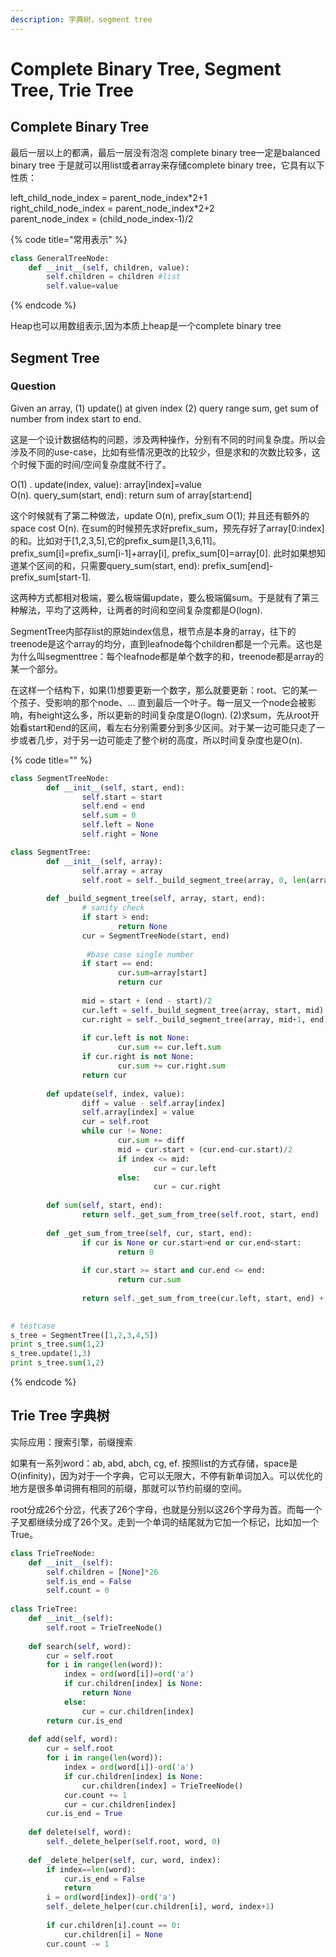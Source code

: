```yaml
---
description: 字典树，segment tree
---
```


# Complete Binary Tree, Segment Tree, Trie Tree

## Complete Binary Tree

最后一层以上的都满，最后一层没有泡泡 complete binary tree一定是balanced binary tree 于是就可以用list或者array来存储complete binary tree，它具有以下性质：

left\_child\_node\_index = parent\_node\_index\*2+1  
right\_child\_node\_index = parent\_node\_index\*2+2  
parent\_node\_index = \(child\_node\_index-1\)/2

{% code title="常用表示" %}
```python
class GeneralTreeNode:
    def __init__(self, children, value):
        self.children = children #list
        self.value=value
```
{% endcode %}

Heap也可以用数组表示,因为本质上heap是一个complete binary tree

## Segment Tree

### Question

Given an array, \(1\) update\(\) at given index \(2\) query range sum, get sum of number from index start to end.

这是一个设计数据结构的问题，涉及两种操作，分别有不同的时间复杂度。所以会涉及不同的use-case，比如有些情况更改的比较少，但是求和的次数比较多，这个时候下面的时间/空间复杂度就不行了。

O\(1\) .    update\(index, value\): array\[index\]=value  
O\(n\).     query\_sum\(start, end\): return sum of array\[start:end\]

这个时候就有了第二种做法，update O\(n\), prefix\_sum O\(1\); 并且还有额外的space cost O\(n\). 在sum的时候预先求好prefix\_sum，预先存好了array\[0:index\]的和。比如对于\[1,2,3,5\],它的prefix\_sum是\[1,3,6,11\]。prefix\_sum\[i\]=prefix\_sum\[i-1\]+array\[i\], prefix\_sum\[0\]=array\[0\]. 此时如果想知道某个区间的和，只需要query\_sum\(start, end\): prefix\_sum\[end\]-prefix\_sum\[start-1\]. 

这两种方式都相对极端，要么极端偏update，要么极端偏sum。于是就有了第三种解法，平均了这两种，让两者的时间和空间复杂度都是O\(logn\). 

SegmentTree内部存list的原始index信息，根节点是本身的array，往下的treenode是这个array的均分，直到leafnode每个children都是一个元素。这也是为什么叫segmenttree：每个leafnode都是单个数字的和，treenode都是array的某一个部分。

在这样一个结构下，如果\(1\)想要更新一个数字，那么就要更新：root、它的某一个孩子、受影响的那个node、... 直到最后一个叶子。每一层又一个node会被影响，有height这么多，所以更新的时间复杂度是O\(logn\). \(2\)求sum，先从root开始看start和end的区间，看左右分别需要分到多少区间。对于某一边可能只走了一步或者几步，对于另一边可能走了整个树的高度，所以时间复杂度也是O\(n\). 

{% code title="" %}
```python
class SegmentTreeNode:
        def __init__(self, start, end):
                self.start = start
                self.end = end
                self.sum = 0
                self.left = None
                self.right = None

class SegmentTree:
        def __init__(self, array):
                self.array = array
                self.root = self._build_segment_tree(array, 0, len(array)-1)
        
        def _build_segment_tree(self, array, start, end):
                # sanity check
                if start > end:
                        return None
                cur = SegmentTreeNode(start, end)
               
                 #base case single number
                if start == end:
                        cur.sum=array[start]
                        return cur
                
                mid = start + (end - start)/2
                cur.left = self._build_segment_tree(array, start, mid)
                cur.right = self._build_segment_tree(array, mid+1, end)
               
                if cur.left is not None:
                        cur.sum += cur.left.sum
                if cur.right is not None:
                        cur.sum += cur.right.sum
                return cur
        
        def update(self, index, value):
                diff = value - self.array[index]
                self.array[index] = value
                cur = self.root
                while cur != None:
                        cur.sum += diff
                        mid = cur.start + (cur.end-cur.start)/2
                        if index <= mid:
                                cur = cur.left
                        else:
                                cur = cur.right
        
        def sum(self, start, end):
                return self._get_sum_from_tree(self.root, start, end)
                
        def _get_sum_from_tree(self, cur, start, end):
                if cur is None or cur.start>end or cur.end<start:
                        return 0
                
                if cur.start >= start and cur.end <= end:
                        return cur.sum
                        
                return self._get_sum_from_tree(cur.left, start, end) + self._get_sum_from_tree(cur.right, start, end)
                

# testcase
s_tree = SegmentTree([1,2,3,4,5])
print s_tree.sum(1,2)
s_tree.update(1,3)
print s_tree.sum(1,2)
```
{% endcode %}

## Trie Tree 字典树

实际应用：搜索引擎，前缀搜索

如果有一系列word：ab, abd, abch, cg, ef. 按照list的方式存储，space是O\(infinity\)，因为对于一个字典，它可以无限大，不停有新单词加入。可以优化的地方是很多单词拥有相同的前缀，那就可以节约前缀的空间。

root分成26个分岔，代表了26个字母，也就是分别以这26个字母为首。而每一个子叉都继续分成了26个叉。走到一个单词的结尾就为它加一个标记，比如加一个True。

```python
class TrieTreeNode:
    def __init__(self):
        self.children = [None]*26
        self.is_end = False
        self.count = 0
    
class TrieTree:
    def __init__(self):
        self.root = TrieTreeNode()
    
    def search(self, word):
        cur = self.root
        for i in range(len(word)):
            index = ord(word[i])=ord('a')
            if cur.children[index] is None:
                return None
            else:
                cur = cur.children[index]
        return cur.is_end
    
    def add(self, word):
        cur = self.root
        for i in range(len(word)):
            index = ord(word[i])-ord('a')
            if cur.children[index] is None:
                cur.children[index] = TrieTreeNode()
            cur.count += 1
            cur = cur.children[index]
        cur.is_end = True
    
    def delete(self, word):
        self._delete_helper(self.root, word, 0)
        
    def _delete_helper(self, cur, word, index):
        if index==len(word):
            cur.is_end = False
            return
        i = ord(word[index])-ord('a')
        self._delete_helper(cur.children[i], word, index+1)
        
        if cur.children[i].count == 0:
            cur.children[i] = None
        cur.count -= 1
```

